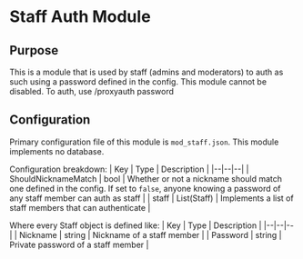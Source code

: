 # Staff Auth Module

## Purpose

This is a module that is used by staff (admins and moderators) to auth as such using a password defined in the config. This module cannot be disabled. To auth, use /proxyauth password

## Configuration

Primary configuration file of this module is `mod_staff.json`. This module implements no database.

Configuration breakdown:
| Key | Type | Description |
|--|--|--|
| ShouldNicknameMatch | bool | Whether or not a nickname should match one defined in the config. If set to `false`, anyone knowing a password of any staff member can auth as staff |
| staff | List(Staff) | Implements a list of staff members that can authenticate |

Where every Staff object is defined like:
| Key | Type | Description |
|--|--|--|
| Nickname | string | Nickname of a staff member |
| Password | string | Private password of a staff member |